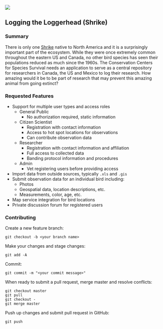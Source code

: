 ![](https://codeship.com/projects/45a5ce80-16e5-0134-478c-3e8c5d75eee7/status?branch=master)

## Logging the Loggerhead (Shrike)

### Summary
There is only one [Shrike](https://en.wikipedia.org/wiki/Loggerhead_shrike) native to North America and it is a surprisingly important part of the ecosystem. While they were once extremely common throughout the eastern US and Canada, no other bird species has seen their populations reduced as much since the 1960s. The Conservation Centers for Species Survival needs an application to serve as a central repository for researchers in Canada, the US and Mexico to log their research. How amazing would it be to be part of research that may prevent this amazing animal from going extinct?

### Requested Features
* Support for multiple user types and access roles
	* General Public
		* No authorization required, static information
	* Citizen Scientist
		* Registration with contact information
		* Access to hot spot locations for observations
		* Can contribute observation data
	* Researcher
		* Registration with contact information and affiliation
		* Full access to collected data
		* Banding protocol information and procedures
	* Admin
		* Vet registering users before providing access
* Import data from outside sources, typically `.xls` and `.gis`
* Submit observation data for an individual bird including:
	* Photos
	* Geospatial data, location descriptions, etc.
	* Measurements, color, age, etc.
* Map service integration for bird locations
* Private discussion forum for registered users

### Contributing

Create a new feature branch:

    git checkout -b <your branch name>

Make your changes and stage changes:

    git add -A

Commit:

    git commit -m "<your commit message>"

When ready to submit a pull request, merge master and resolve conflicts:

    git checkout master
    git pull
    git checkout -
    git merge master

Push up changes and submit pull request in GitHub:

    git push
